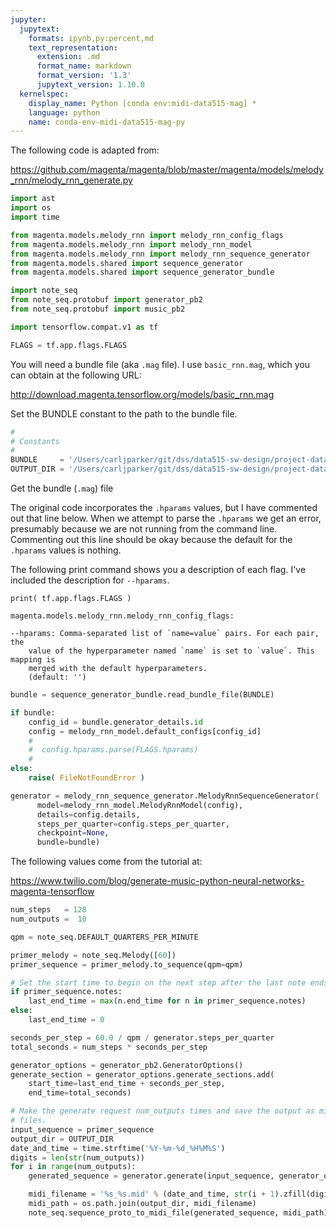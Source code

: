 ```yaml
---
jupyter:
  jupytext:
    formats: ipynb,py:percent,md
    text_representation:
      extension: .md
      format_name: markdown
      format_version: '1.3'
      jupytext_version: 1.10.0
  kernelspec:
    display_name: Python [conda env:midi-data515-mag] *
    language: python
    name: conda-env-midi-data515-mag-py
---
```


The following code is adapted from:

https://github.com/magenta/magenta/blob/master/magenta/models/melody_rnn/melody_rnn_generate.py


```python
import ast
import os
import time
```

```python
from magenta.models.melody_rnn import melody_rnn_config_flags
from magenta.models.melody_rnn import melody_rnn_model
from magenta.models.melody_rnn import melody_rnn_sequence_generator
from magenta.models.shared import sequence_generator
from magenta.models.shared import sequence_generator_bundle
```

```python
import note_seq
from note_seq.protobuf import generator_pb2
from note_seq.protobuf import music_pb2
```

```python
import tensorflow.compat.v1 as tf
```

```python
FLAGS = tf.app.flags.FLAGS
```

You will need a bundle file (aka `.mag` file). I use `basic_rnn.mag`, which you can obtain at the following URL:

http://download.magenta.tensorflow.org/models/basic_rnn.mag

Set the BUNDLE constant to the path to the bundle file.

```python
#
# Constants 
#
BUNDLE     = '/Users/carljparker/git/dss/data515-sw-design/project-data515/magenta/basic_rnn.mag'
OUTPUT_DIR = '/Users/carljparker/git/dss/data515-sw-design/project-data515/magenta/'
```

Get the bundle (`.mag`) file

The original code incorporates the `.hparams` values, but I have commented out that line below. When we attempt to parse the `.hparams` we get an error, presumably because we are not running from the command line. Commenting out this line should be okay because the default for the `.hparams` values is nothing.

The following print command shows you a description of each flag. I've included the description for `--hparams`.

    print( tf.app.flags.FLAGS )

    magenta.models.melody_rnn.melody_rnn_config_flags:
    
    --hparams: Comma-separated list of `name=value` pairs. For each pair, the
        value of the hyperparameter named `name` is set to `value`. This mapping is
        merged with the default hyperparameters.
        (default: '')

```python
bundle = sequence_generator_bundle.read_bundle_file(BUNDLE)

if bundle:
    config_id = bundle.generator_details.id
    config = melody_rnn_model.default_configs[config_id]
    #
    #  config.hparams.parse(FLAGS.hparams)
    #
else:
    raise( FileNotFoundError )

generator = melody_rnn_sequence_generator.MelodyRnnSequenceGenerator(
      model=melody_rnn_model.MelodyRnnModel(config),
      details=config.details,
      steps_per_quarter=config.steps_per_quarter,
      checkpoint=None,
      bundle=bundle)
```

The following values come from the tutorial at:

https://www.twilio.com/blog/generate-music-python-neural-networks-magenta-tensorflow

```python
num_steps   = 128
num_outputs =  10
```

```python
qpm = note_seq.DEFAULT_QUARTERS_PER_MINUTE
```

```python
primer_melody = note_seq.Melody([60])
primer_sequence = primer_melody.to_sequence(qpm=qpm)

# Set the start time to begin on the next step after the last note ends.
if primer_sequence.notes:
    last_end_time = max(n.end_time for n in primer_sequence.notes)
else:
    last_end_time = 0
```

```python
seconds_per_step = 60.0 / qpm / generator.steps_per_quarter
total_seconds = num_steps * seconds_per_step
```

```python
generator_options = generator_pb2.GeneratorOptions()
generate_section = generator_options.generate_sections.add(
    start_time=last_end_time + seconds_per_step,
    end_time=total_seconds)
```

```python
# Make the generate request num_outputs times and save the output as midi
# files.
input_sequence = primer_sequence
output_dir = OUTPUT_DIR
date_and_time = time.strftime('%Y-%m-%d_%H%M%S')
digits = len(str(num_outputs))
for i in range(num_outputs):
    generated_sequence = generator.generate(input_sequence, generator_options)

    midi_filename = '%s_%s.mid' % (date_and_time, str(i + 1).zfill(digits))
    midi_path = os.path.join(output_dir, midi_filename)
    note_seq.sequence_proto_to_midi_file(generated_sequence, midi_path)
```

```python

```
